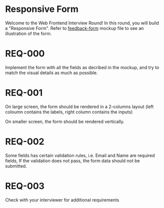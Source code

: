# Responsive Form

Welcome to the Web Frontend Interview Round!
In this round, you will build a "Responsive Form".
Refer to [feedback-form](./public/images/feedback-form.png) mockup file to see
an illustration of the form.

# REQ-000

Implement the form with all the fields as decribed in the mockup, and
try to match the visual details as much as possible.

# REQ-001

On large screen, the form should be rendered in a 2-columns layout
(left coloumn contains the labels, right column contains the inputs)

On smaller screen, the form should be rendered vertically.

# REQ-002

Some fields has certain validation rules, i.e. Email and Name are required fields,
If the validation does not pass, the form data should not be submitted.

# REQ-003

Check with your interviewer for additional requirements
